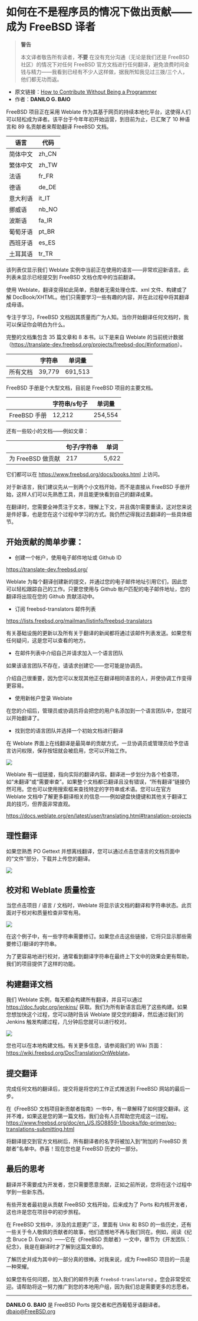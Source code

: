 # 如何在不是程序员的情况下做出贡献——成为 FreeBSD 译者

>**警告**
>
>本文译者敬告所有读者，**不要** 在没有充分沟通（无论是我们还是 FreeBSD 社区）的情况下对任何 FreeBSD 官方文档进行任何翻译，避免浪费时间金钱与精力——我看到已经有不少人这样做，据我所知我见过三拨/三个人，他们都无功而返。

- 原文链接：[How to Contribute Without Being a Programmer](https://freebsdfoundation.org/wp-content/uploads/2020/11/FreeBSD-Translator.pdf)
- 作者：**DANILO G. BAIO**

FreeBSD 项目正在采用 Weblate 作为其基于网页的持续本地化平台，这使得人们可以轻松成为译者。该平台于今年年初开始运营，到目前为止，已汇聚了 10 种语言和 89 名贡献者来帮助翻译 FreeBSD 文档。

| 语言           | 代码   |
|----------------|--------|
| 简体中文       | zh_CN  |
| 繁体中文       | zh_TW  |
| 法语           | fr_FR  |
| 德语           | de_DE  |
| 意大利语       | it_IT  |
| 挪威语         | nb_NO  |
| 波斯语         | fa_IR  |
| 葡萄牙语       | pt_BR  |
| 西班牙语       | es_ES  |
| 土耳其语       | tr_TR  |

该列表仅显示我们 Weblate 实例中当前正在使用的语言——非常欢迎新语言。此列表未显示已经提交到 FreeBSD 文档仓库中的当前翻译。

使用 Weblate，翻译变得如此简单，贡献者无需处理仓库、xml 文件、构建或了解 DocBook/XHTML。他们只需要学习一些有趣的内容，并在此过程中将其翻译成母语。

专注于学习，FreeBSD 文档因其质量而广为人知。当你开始翻译任何文档时，我可以保证你会明白为什么。

完整的文档集包含 35 篇文章和 8 本书。以下是来自 Weblate 的当前统计数据（<https://translate-dev.freebsd.org/projects/freebsd-doc/#information>）。


|                     | 字符串 | 单词量    |
|---------------------|---------|----------|
| 所有文档      | 39,779  | 691,513  |

FreeBSD 手册是个大型文档，目前是 FreeBSD 项目的主要文档。

|                       | 字符串/s句子 | 单词量  |
|-----------------------|-------------------|----------|
| FreeBSD 手册     | 12,212            | 254,554  |


还有一些较小的文档——例如文章：

|                         | 句子/字符串          | 单词   |
|-------------------------|-------------------|-------|
| 为 FreeBSD 做贡献            | 217               | 5,622 |

它们都可以在 https://www.freebsd.org/docs/books.html 上访问。

对于新语言，我们建议先从一到两个小文档开始，而不是直接从 FreeBSD 手册开始，这样人们可以先熟悉工具，并且能更快看到自己的翻译成果。

在翻译时，您需要全神贯注于文本，理解上下文，并且偶尔需要重读，这对您来说是件好事，也是您在这个过程中学习的方式。我仍然记得我过去翻译的一些具体细节。

## 开始贡献的简单步骤：

* 创建一个帐户，使用电子邮件地址或 Github ID

<https://translate-dev.freebsd.org/>

Weblate 为每个翻译创建新的提交，并通过您的电子邮件地址引用它们，因此您可以轻松跟踪自己的工作。只要您使用与 Github 帐户匹配的电子邮件地址，您的翻译将出现在您的 Github 贡献活动中。

* 订阅 freebsd-translators 邮件列表

<https://lists.freebsd.org/mailman/listinfo/freebsd-translators>

有关基础设施的更新以及所有关于翻译的新闻都将通过该邮件列表发送。如果您有任何疑问，这是您可以查看的地方。

* 在邮件列表中介绍自己并请求加入一个语言团队

如果该语言团队不存在，请请求创建它——您可能是协调员。

介绍自己很重要，因为您可以发现其他正在翻译相同语言的人，并使协调工作变得更容易。

* 使用新帐户登录 Weblate

在您的介绍后，管理员或协调员将会把您的用户名添加到一个语言团队中，您就可以开始翻译了。

* 找到您的语言团队并选择一个初始文档进行翻译

在 Weblate 界面上在线翻译是最简单的贡献方式，一旦协调员或管理员给予您语言访问权限，保存按钮就会被启用，您可以开始工作。

![](https://github.com/user-attachments/assets/99745e61-ec16-43d3-9725-9a96d3dd34c2)


Weblate 有一组链接，指向实际的翻译内容。翻译进一步划分为各个检查项，如“未翻译”或“需要审查”。如果整个文档都已翻译且没有错误，“所有翻译”链接仍然可用。您也可以使用搜索框来查找特定的字符串或术语。您可以在官方 Weblate 文档中了解更多翻译相关的信息——例如键盘快捷键和其他关于翻译工具的技巧，但界面非常直观。

<https://docs.weblate.org/en/latest/user/translating.html#translation-projects>

## 理性翻译

如果您熟悉 PO Gettext 并想离线翻译，您可以通过点击您语言的文档页面中的“文件”部分，下载并上传您的翻译。

![](https://github.com/user-attachments/assets/2efd5e3f-0339-4f8a-aad4-e06e396243cd)

## 校对和 Weblate 质量检查

当您点击项目 / 语言 / 文档时，Weblate 将显示该文档的翻译和字符串状态。此页面对于校对和质量检查非常有用。


![](https://github.com/user-attachments/assets/701d5ea6-5d63-425d-a9d5-387144be21c9)


在这个例子中，有一些字符串需要修订。如果您点击这些链接，它将只显示那些需要修订/翻译的字符串。

为了更容易地进行校对，通常看到翻译字符串在最终上下文中的效果会更有帮助，我们的项目提供了这样的功能。

## 构建翻译文档

我们 Weblate 实例，每天都会构建所有翻译，并且可以通过 <https://doc.fugbr.org/jenkins/> 获取。我们为所有新语言启用了这些构建。如果您想加快这个过程，您可以随时告诉 Weblate 提交您的翻译，然后通过我们的 Jenkins 触发构建过程，几分钟后您就可以进行校对。

![](https://github.com/user-attachments/assets/424f3ae4-6637-4e58-8fab-9bbb0b6d632e)

您也可以在本地构建文档。有关更多信息，请参阅我们的 Wiki 页面：<https://wiki.freebsd.org/DocTranslationOnWeblate>。

## 提交翻译

完成任何文档的翻译后，提交将是将您的工作正式推送到 FreeBSD 网站的最后一步。

在《FreeBSD 文档项目新贡献者指南》一书中，有一章解释了如何提交翻译。这并不难，如果这是您的第一篇文档，我们会有人员帮助您完成这一过程。 <https://www.freebsd.org/doc/en_US.ISO8859-1/books/fdp-primer/po-translations-submitting.html>

将翻译提交到官方文档树后，所有翻译者的名字将被加入到“附加的 FreeBSD 贡献者”名单中。恭喜！现在您也是 FreeBSD 历史的一部分。

## 最后的思考

翻译并不需要成为开发者，您只需要愿意贡献，正如之前所说，您将在这个过程中学到一些新东西。

有些开发者最初是从贡献 FreeBSD 文档开始，后来成为了 Ports 和内核开发者，这也许是您在项目中的初步旅程。

在 FreeBSD 文档中，涉及的主题更广泛，里面有 Unix 和 BSD 的一些历史，还有一些关于令人敬佩的贡献者的故事，他们遗憾地不再与我们同在。例如，阅读《纪念 Bruce D. Evans》——它在《FreeBSD 贡献者》一文中，章节为《开发团队：纪念》，我是在翻译时才了解到这篇文章的。

了解历史并成为其中的一部分真的很棒。对我来说，成为 FreeBSD 项目的一员是一种荣耀。

如果您有任何问题，加入我们的邮件列表 `freebsd-translators@` 。您会非常受欢迎。请帮助将这一努力推广到您的本地用户组，因为我们总是需要更多的志愿者。

---

**DANILO G. BAIO** 是 FreeBSD Ports 提交者和巴西葡萄牙语翻译者。dbaio@FreeBSD.org
